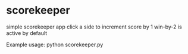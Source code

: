 # scorekeeper
simple scorekeeper app
click a side to increment score by 1
win-by-2 is active by default

Example usage:
python scorekeeper.py
